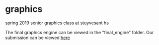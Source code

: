 # graphics
spring 2019 senior graphics class at stuyvesant hs

The final graphics engine can be viewed in the "final_engine" folder. Our submission can be viewed [here](http://gallery.stuycs.org/gallery/final)
